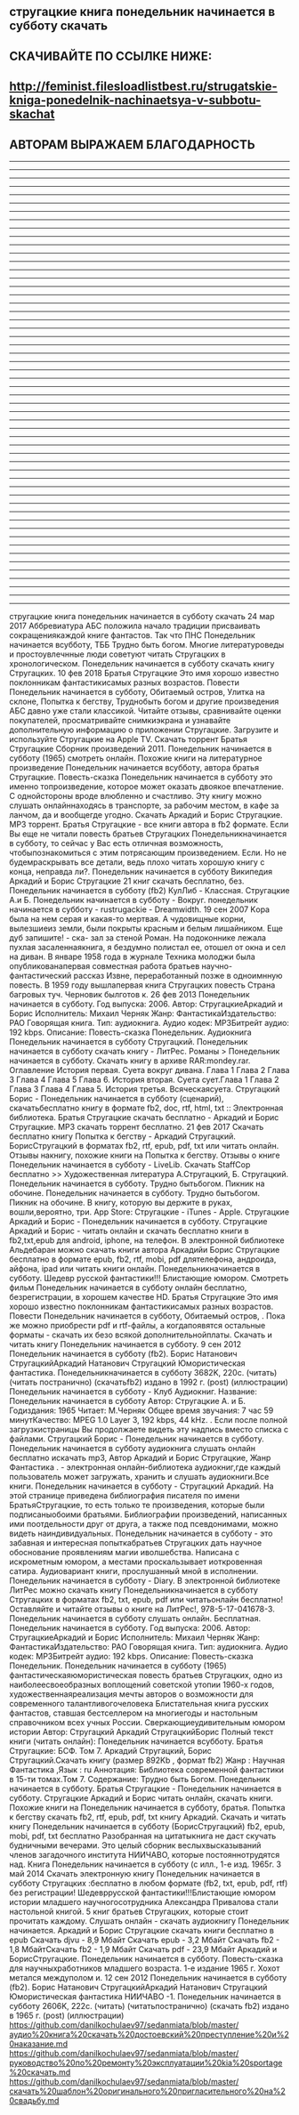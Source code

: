 стругацкие книга понедельник начинается в субботу скачать
--------------------------------------------------
СКАЧИВАЙТЕ ПО ССЫЛКЕ НИЖЕ:
--------------------------------------------------
http://feminist.filesloadlistbest.ru/strugatskie-kniga-ponedelnik-nachinaetsya-v-subbotu-skachat
--------------------------------------------------
АВТОРАМ ВЫРАЖАЕМ БЛАГОДАРНОСТЬ
--------------------------------------------------
--------------------------------------------------
--------------------------------------------------
--------------------------------------------------
--------------------------------------------------
--------------------------------------------------
--------------------------------------------------
--------------------------------------------------
--------------------------------------------------
--------------------------------------------------
--------------------------------------------------
--------------------------------------------------
--------------------------------------------------
--------------------------------------------------
--------------------------------------------------
--------------------------------------------------
--------------------------------------------------
--------------------------------------------------
--------------------------------------------------
--------------------------------------------------
--------------------------------------------------
--------------------------------------------------
--------------------------------------------------
--------------------------------------------------
--------------------------------------------------
--------------------------------------------------
--------------------------------------------------
--------------------------------------------------
--------------------------------------------------
--------------------------------------------------
--------------------------------------------------
--------------------------------------------------
--------------------------------------------------
--------------------------------------------------
--------------------------------------------------
--------------------------------------------------
--------------------------------------------------
--------------------------------------------------
--------------------------------------------------
--------------------------------------------------
--------------------------------------------------
--------------------------------------------------
--------------------------------------------------
--------------------------------------------------
--------------------------------------------------
--------------------------------------------------
--------------------------------------------------
--------------------------------------------------
--------------------------------------------------
--------------------------------------------------
--------------------------------------------------
--------------------------------------------------
--------------------------------------------------
--------------------------------------------------
--------------------------------------------------
стругацкие книга понедельник начинается в субботу скачать 24 мар 2017  Аббревиатура АБС положила начало традиции присваивать сокращениякаждой книге фантастов. Так что ПНС  Понедельник начинается всубботу, ТББ  Трудно быть богом. Многие литературоведы и простоувлечнные люди советуют читать Стругацких в хронологическом. Понедельник начинается в субботу скачать книгу Стругацких. 10 фев 2018  Братья Стругацкие Это имя хорошо известно поклонникам фантастикисамых разных возрастов. Повести Понедельник начинается в субботу, Обитаемый остров, Улитка на склоне, Попытка к бегству, Труднобыть богом и другие произведения АБС давно уже стали классикой. Читайте отзывы, сравнивайте оценки покупателей, просматривайте снимкиэкрана и узнавайте дополнительную информацию о приложении Стругацкие. Загрузите и используйте Стругацкие на Apple TV. Скачать торрент Братья Стругацкие  Сборник произведений 2011. Понедельник начинается в субботу (1965) смотреть онлайн. Похожие книги на литературное произведение Понедельник начинается всубботу, автора братья Стругацкие. Повесть-сказка Понедельник начинается в субботу  это именно топроизведение, которое может оказать двоякое впечатление. С однойстороны вроде  влюбленно и счастливо. Эту книгу можно слушать онлайннаходясь в транспорте, за рабочим местом, в кафе за ланчом, да и вообщегде угодно. Скачать Аркадий и Борис Стругацкие. MP3 торрент. Братья Стругацкие - все книги автора в fb2 формате. Если Вы еще не читали повесть братьев Стругацких Понедельникначинается в субботу, то сейчас у Вас есть отличная возможность, чтобыпознакомиться с этим потрясающим произведением. Если.  Но не будемраскрывать все детали, ведь плохо читать хорошую книгу с конца, неправда ли?. Понедельник начинается в субботу  Википедия
Аркадий и Борис Стругацкие  21 книг скачать бесплатно, без. Понедельник начинается в субботу (fb2)  КулЛиб - Классная. Стругацкие А.и Б. Понедельник начинается в субботу - Вокруг. понедельник начинается в субботу - rustrugackie - Dreamwidth. 19 сен 2007  Kора была на нем серая и какая-то мертвая. A чудовищные корни, вылезшиеиз земли, были покрыты красным и белым лишайником. Eще дуб запишите! - ска- зал за стеной Роман. Hа подоконнике лежала пухлая засаленнаякнига, я бездумно полистал ее, отошел от окна и сел на диван. В январе 1958 года в журнале Техника  молоджи была опубликованапервая совместная работа братьев  научно-фантастический рассказ Извне, переработанный позже в одноимнную повесть. В 1959 году вышлапервая книга Стругацких  повесть Страна багровых туч. Черновик былготов к. 26 фев 2013  Понедельник начинается в субботу. Год выпуска: 2006. Автор: СтругацкиеАркадий и Борис Исполнитель: Михаил Черняк Жанр: ФантастикаИздательство: РАО Говорящая книга. Тип: аудиокнига. Аудио кодек: MP3Битрейт аудио: 192 kbps. Описание: Повесть-сказка Понедельник. Аудиокнига Понедельник начинается в субботу Стругацкий. Понедельник начинается в субботу скачать книгу - ЛитРес. Романы > Понедельник начинается в субботу. Скачать книгу в архиве RAR:mondey.rar. Оглавление История первая. Суета вокруг дивана. Глава 1 Глава 2  Глава 3  Глава 4  Глава 5  Глава 6. История вторая. Суета сует.Глава 1  Глава 2  Глава 3  Глава 4  Глава 5. История третья. Всяческаясуета. Стругацкий Борис - Понедельник начинается в субботу (сценарий), скачатьбесплатно книгу в формате fb2, doc, rtf, html, txt :: Электронная библиотека. Братья Стругацкие скачать бесплатно -
Аркадий и Борис Стругацкие. MP3 скачать торрент бесплатно. 21 фев 2017  Скачать бесплатно книгу Попытка к бегству - Аркадий Стругацкий. БорисСтругацкий в форматах fb2, rtf, epub, pdf, txt или читать онлайн. Отзывы накнигу, похожие книги на Попытка к бегству. Отзывы о книге Понедельник начинается в субботу - LiveLib. Скачать StaffCop бесплатно >>  Художественная литература  А.Стругацкий, Б. Стругацкий. Понедельник начинается в субботу. Трудно бытьбогом. Пикник на обочине. Понедельник начинается в субботу. Трудно бытьбогом. Пикник на обочине. В книгу, которую вы держите в руках, вошли,вероятно, три. App Store: Стругацкие - iTunes - Apple. Стругацкие Аркадий и Борис - Понедельник начинается в субботу. Стругацкие Аркадий и Борис - читать онлайн и скачать бесплатно книги в fb2,txt,epub для android, iphone, на телефон. В электронной библиотеке Альдебаран можно скачать книги автора Аркадийи Борис Стругацкие бесплатно в формате epub, fb2, rtf, mobi, pdf длятелефона, андроида, айфона, ipad или читать книги онлайн.  Понедельникначинается в субботу. Шедевр русской фантастики!!! Блистающие юмором. Смотреть фильм Понедельник начинается в субботу онлайн бесплатно, безрегистрации, в хорошем качестве HD. Братья Стругацкие Это имя хорошо известно поклонникам фантастикисамых разных возрастов. Повести Понедельник начинается в субботу, Обитаемый остров, . Пока же можно приобрести pdf и rtf-файлы, а когдапоявятся остальные форматы - скачать их безо всякой дополнительнойплаты. Скачать и читать книгу Понедельник начинается в субботу. 9 сен 2012  Понедельник начинается в субботу (fb2). Борис Натанович СтругацкийАркадий Натанович Стругацкий  Юмористическая фантастика. Понедельникначинается в субботу 3682K, 220с. (читать) (читать постранично) (скачатьfb2) издано в 1992 г. (post) (иллюстрации)
Понедельник начинается в субботу - Клуб Аудиокниг. Название: Понедельник начинается в субботу Автор: Стругацкие А. и Б. Годиздания: 1965 Читает: М.Черняк Общее время звучания: 7 час 59 минутКачество: MPEG 1.0 Layer 3, 192 kbps, 44 kHz. . Если после полной загрузкистраницы Вы продолжаете видеть эту надпись вместо списка с файлами. Стругацкий Борис - Понедельник начинается в субботу. Понедельник начинается в субботу аудиокнига слушать онлайн бесплатно искачать mp3, Автор Аркадий и Борис Стругацкие, Жанр Фантастика .  - электронная онлайн-библиотека аудиокниг,где каждый пользователь может загружать, хранить и слушать аудиокниги.Все книги. Понедельник начинается в субботу - Стругацкий Аркадий. На этой странице приведена библиография писателя по имени БратьяСтругацкие, то есть только те произведения, которые были подписаныобоими братьями. Библиографии произведений, написанных ими поотдельности друг от друга, а также под псевдонимами, можно видеть наиндивидуальных. Понедельник начинается в субботу - это забавная и интересная попыткабратьев Стругацких дать научное обоснование проявлениям магии иволшебства. Написана с искрометным юмором, а местами проскальзывает иоткровенная сатира. Аудиовариант книги, прослушанный мной в исполнении. Понедельник начинается в субботу - Diary. В электронной библиотеке ЛитРес можно скачать книгу Понедельникначинается в субботу Стругацких в форматах fb2, txt, epub, pdf или читатьонлайн бесплатно! Оставляйте и читайте отзывы о книге на ЛитРес!, 978-5-17-041678-3. Понедельник начинается в субботу слушать онлайн. Бесплатная. Понедельник начинается в субботу. Год выпуска: 2006. Автор: СтругацкиеАркадий и Борис Исполнитель: Михаил Черняк Жанр: ФантастикаИздательство: РАО Говорящая книга. Тип: аудиокнига. Аудио кодек: MP3Битрейт аудио: 192 kbps. Описание: Повесть-сказка Понедельник. Понедельник начинается в субботу (1965)  фантастическаяюмористическая повесть братьев Стругацких, одно из наиболеесвоеобразных воплощений советской утопии 1960-х годов, художественнаяреализация мечты авторов о возможности для современного талантливогочеловека
Блистательная книга русских фантастов, ставшая бестселлером на многиегоды и настольным справочником всех учных России. Сверкающиеудивительным юмором истории  Автор: Стругацкий Аркадий  СтругацкийБорис  Полный текст книги (читать онлайн): Понедельник начинается всубботу. Братья Стругацкие: БСФ. Том 7. Аркадий Стругацкий, Борис Стругацкий.Скачать книгу (размер 892Kb , формат fb2) Жанр : Научная Фантастика ,Язык : ru Аннотация: Библиотека современной фантастики в 15-ти томах.Том 7. Содержание: Трудно быть Богом. Понедельник начинается в субботу. Братья Стругацкие - Понедельник начинается в субботу. Стругацкие Аркадий и Борис читать онлайн, скачать книги. Похожие книги на Понедельник начинается в субботу, братья. Попытка к бегству скачать fb2, rtf, epub, pdf, txt книгу Аркадий. Скачать и читать книгу Понедельник начинается в субботу  (БорисСтругацкий) fb2, epub, mobi, pdf, txt бесплатно  Разобранная на цитатыкнига не даст скучать будничными вечерами. Это целый сборник веслыхвысказываний членов загадочного института НИИЧАВО, которые постояннотрудятся над. Книга Понедельник начинается в субботу (с илл., 1-е изд. 1965г. 3 май 2014  Скачать электронную книгу Понедельник начинается в субботу Стругацких :бесплатно в любом формате (fb2, txt, epub, pdf, rtf) без регистрации! Шедевррусской фантастики!!!Блистающие юмором истории младшего научногосотрудника Александра Привалова стали настольной книгой. 5 книг братьев Стругацких, которые стоит прочитать каждому. Слушать онлайн - скачать аудиокнигу Понедельник начинается. Аркадий и Борис Стругацкие  скачать книги бесплатно в epub
Cкачать djvu - 8,9 Мбайт Cкачать epub - 3,2 Мбайт Cкачать fb2 - 1,8 МбайтCкачать fb2 - 1,9 Мбайт Cкачать pdf - 23,9 Мбайт Аркадий и БорисСтругацкие. Понедельник начинается в субботу. Повесть-сказка для научныхработников младшего возраста. 1-е издание 1965 г. Хохот метался междуполом и. 12 сен 2012  Понедельник начинается в субботу (fb2). Борис Натанович СтругацкийАркадий Натанович Стругацкий  Юмористическая фантастика  НИИЧАВО -1. Понедельник начинается в субботу 2606K, 222с. (читать) (читатьпостранично) (скачать fb2) издано в 1965 г. (post) (иллюстрации)
https://github.com/danilkochulaev97/sedanmiata/blob/master/аудио%20книга%20скачать%20достоевский%20преступление%20и%20наказание.md
https://github.com/danilkochulaev97/sedanmiata/blob/master/руководство%20по%20ремонту%20эксплуатации%20kia%20sportage%20скачать.md
https://github.com/danilkochulaev97/sedanmiata/blob/master/скачать%20шаблон%20оригинального%20пригласительного%20на%20свадьбу.md